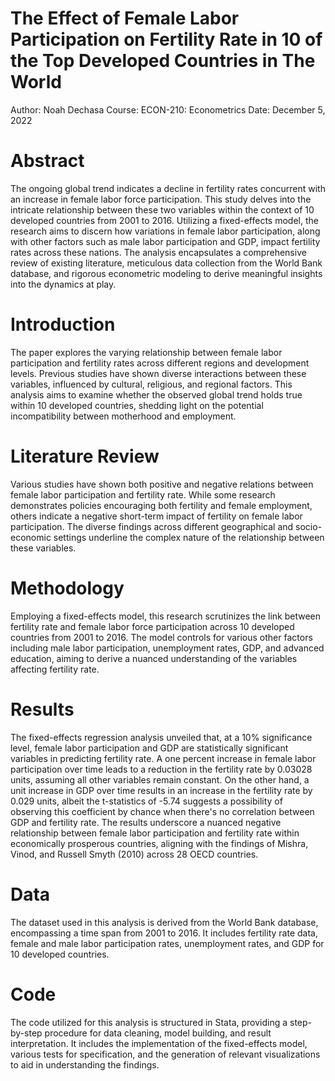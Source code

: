 # The Effect of Female Labor Participation on Fertility Rate in 10 of the Top Developed Countries in The World
 Author: Noah Dechasa
 Course: ECON-210: Econometrics
 Date: December 5, 2022

# Abstract
The ongoing global trend indicates a decline in fertility rates concurrent with an increase in female labor force participation. This study delves into the intricate relationship between these two variables within the context of 10 developed countries from 2001 to 2016. Utilizing a fixed-effects model, the research aims to discern how variations in female labor participation, along with other factors such as male labor participation and GDP, impact fertility rates across these nations. The analysis encapsulates a comprehensive review of existing literature, meticulous data collection from the World Bank database, and rigorous econometric modeling to derive meaningful insights into the dynamics at play.

# Introduction
The paper explores the varying relationship between female labor participation and fertility rates across different regions and development levels. Previous studies have shown diverse interactions between these variables, influenced by cultural, religious, and regional factors. This analysis aims to examine whether the observed global trend holds true within 10 developed countries, shedding light on the potential incompatibility between motherhood and employment.

# Literature Review
Various studies have shown both positive and negative relations between female labor participation and fertility rate. While some research demonstrates policies encouraging both fertility and female employment, others indicate a negative short-term impact of fertility on female labor participation. The diverse findings across different geographical and socio-economic settings underline the complex nature of the relationship between these variables.

# Methodology
Employing a fixed-effects model, this research scrutinizes the link between fertility rate and female labor force participation across 10 developed countries from 2001 to 2016. The model controls for various other factors including male labor participation, unemployment rates, GDP, and advanced education, aiming to derive a nuanced understanding of the variables affecting fertility rate.

# Results
The fixed-effects regression analysis unveiled that, at a 10% significance level, female labor participation and GDP are statistically significant variables in predicting fertility rate. A one percent increase in female labor participation over time leads to a reduction in the fertility rate by 0.03028 units, assuming all other variables remain constant. On the other hand, a unit increase in GDP over time results in an increase in the fertility rate by 0.029 units, albeit the t-statistics of -5.74 suggests a possibility of observing this coefficient by chance when there's no correlation between GDP and fertility rate. The results underscore a nuanced negative relationship between female labor participation and fertility rate within economically prosperous countries, aligning with the findings of Mishra, Vinod, and Russell Smyth (2010) across 28 OECD countries.

# Data
The dataset used in this analysis is derived from the World Bank database, encompassing a time span from 2001 to 2016. It includes fertility rate data, female and male labor participation rates, unemployment rates, and GDP for 10 developed countries.

# Code
The code utilized for this analysis is structured in Stata, providing a step-by-step procedure for data cleaning, model building, and result interpretation. It includes the implementation of the fixed-effects model, various tests for specification, and the generation of relevant visualizations to aid in understanding the findings.
